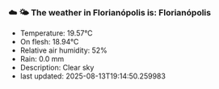 ### ☁️ 🌤️  The weather in Florianópolis is: Florianópolis

- Temperature: 19.57°C
- On flesh: 18.94°C
- Relative air humidity: 52%
- Rain: 0.0 mm
- Description: Clear sky
- last updated: 2025-08-13T19:14:50.259983
